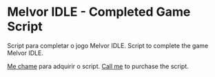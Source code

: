 # Melvor IDLE - Completed Game Script
Script para completar o jogo Melvor IDLE. Script to complete the game Melvor IDLE.

<a href="mailto:gu.sta.vo@hotmail.com" target="_Blank">Me chame</a> para adquirir o script.
<a href="mailto:gu.sta.vo@hotmail.com" target="_Blank">Call me</a> to purchase the script.
